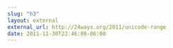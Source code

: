 ```yaml
---
slug: "h3"
layout: external
external_url: http://24ways.org/2011/unicode-range
date: 2011-11-30T22:46:08-06:00
---
```

